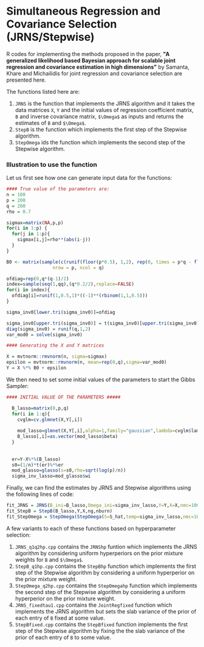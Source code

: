 # Simultaneous Regression and Covariance Selection (JRNS/Stepwise)

R codes for implementing the methods proposed in the paper, **"A generalized likelihood based Bayesian approach for scalable joint regression and covariance estimation in high 
dimensions"** by Samanta, Khare and Michailidis for joint regression and covariance selection are presented here.

The functions listed here are:  
1. `JRNS` is the function that implements the JRNS algorithm and it takes the data matrices `X`, `Y` and the initial values of regression coefficient matrix, `B` and inverse covariance matrix, `$\Omega$` as inputs and returns the estimates of `B` and `$\Omega$`.  
2. `StepB` is the function which implements the first step of the Stepwise algorithm.  
3. `StepOmega` ids the function which implements the second step of the Stepwise algorithm.  

### Illustration to use the function

Let us first see how one can generate input data for the functions:

```R
#### True value of the parameters are:
n = 100
p = 200
q = 200
rho = 0.7

sigmax=matrix(NA,p,p)
for(i in 1:p) {
  for(j in 1:p){
    sigmax[i,j]=rho**(abs(i-j))
  }
}

B0 <- matrix(sample(c(runif(floor(p*0.5), 1,2), rep(0, times = p*q - floor(p*0.5)))), 
                 nrow = p, ncol = q)

ofdiag=rep(0,q*(q-1)/2)
index=sample(seq(1,qq),(q*0.2/2),replace=FALSE)
for(i in index){
  ofdiag[i]=runif(1,0.5,1)*((-1)**(rbinom(1,1,0.5)))
}

sigma_inv0[lower.tri(sigma_inv0)]=ofdiag

sigma_inv0[upper.tri(sigma_inv0)] = t(sigma_inv0)[upper.tri(sigma_inv0)]
diag(sigma_inv0) = runif(q,1,2)
var_mod0 = solve(sigma_inv0)

#### Generating the X and Y matrices 

X = mvtnorm::rmvnorm(n, sigma=sigmax)
epsilon = mvtnorm::rmvnorm(n, mean=rep(0,q),sigma=var_mod0)
Y = X %*% B0 + epsilon

```

We then need to set some initial values of the parameters to start the Gibbs Sampler:

```R
#### INITIAL VALUE OF THE PARAMETERS ##### 

  B_lasso=matrix(0,p,q)
  for(i in 1:q){
    cvglm=cv.glmnet(X,Y[,i])
    
    mod_lasso=glmnet(X,Y[,i],alpha=1,family="gaussian",lambda=cvglm$lambda.1se,intercept=F,standardize=F)
    B_lasso[,i]=as.vector(mod_lasso$beta)
  }
  
  
  er=Y-X%*%(B_lasso)
  s0=(1/n)*t(er)%*%er
  mod_glasso=glasso(s=s0,rho=sqrt(log(p)/n))
  sigma_inv_lasso=mod_glasso$wi
```

Finally, we can find the estimates by JRNS and Stepwise algorithms using the following lines of code:

```R
fit_JRNS = JRNS(B_ini=B_lasso,Omega_ini=sigma_inv_lasso,Y=Y,X=X,nmc=1000,burnin=2000)
fit_StepB = StepB(B_lasso,Y,X,ng,nburn)
fit_StepOmega = StepOmega(StepOmega(S=S_hat,temp=sigma_inv_lasso,nmc=1000,burnin=2000,n=n))
```

A few variants to each of these functions based on hyperparameter selection:  
1. `JRNS_q1q2hp.cpp` contains the `JRNShp` funtion which implements the JRNS algorithm by considering uniform hyperperiors on the prior mixture weights for `B` and `$\Omega$`.  
2. `StepB_q1hp.cpp` contains the `StepBhp` function which implements the first step of the Stepwise algorithm by considering a uniform hyperperior on the prior mixture weight.  
3. `StepOmega_q2hp.cpp` contains the `StepOmegahp` function which implements the second step of the Stepwise algorithm by considering a uniform hyperperior on the prior mixture weight.  
4. `JRNS_fixedtau1.cpp` contains the `JointRegfixed` function which implements the JRNS algorithm but sets the slab variance of the prior of each entry of `B` fixed at some value.  
5. `StepBfixed.cpp` contains the `StepBfixed` function implements the first step of the Stepwise algorithm by fixing the the slab variance of the prior of each entry of `B` to some value.


